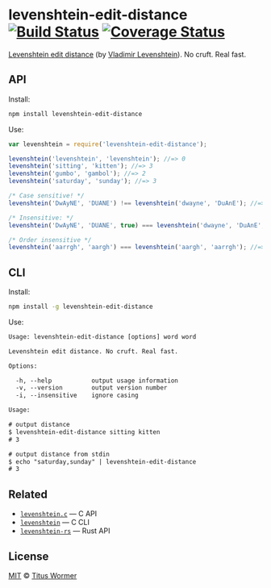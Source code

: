 # levenshtein-edit-distance [![Build Status][travis-badge]][travis] [![Coverage Status][codecov-badge]][codecov]

[Levenshtein edit distance][wiki] (by [Vladimir Levenshtein][vlad]).
No cruft.  Real fast.

## API

Install:

```bash
npm install levenshtein-edit-distance
```

Use:

```js
var levenshtein = require('levenshtein-edit-distance');

levenshtein('levenshtein', 'levenshtein'); //=> 0
levenshtein('sitting', 'kitten'); //=> 3
levenshtein('gumbo', 'gambol'); //=> 2
levenshtein('saturday', 'sunday'); //=> 3

/* Case sensitive! */
levenshtein('DwAyNE', 'DUANE') !== levenshtein('dwayne', 'DuAnE'); //=> true

/* Insensitive: */
levenshtein('DwAyNE', 'DUANE', true) === levenshtein('dwayne', 'DuAnE', true); //=> true

/* Order insensitive */
levenshtein('aarrgh', 'aargh') === levenshtein('aargh', 'aarrgh'); //=> true
```

## CLI

Install:

```sh
npm install -g levenshtein-edit-distance
```

Use:

```txt
Usage: levenshtein-edit-distance [options] word word

Levenshtein edit distance. No cruft. Real fast.

Options:

  -h, --help           output usage information
  -v, --version        output version number
  -i, --insensitive    ignore casing

Usage:

# output distance
$ levenshtein-edit-distance sitting kitten
# 3

# output distance from stdin
$ echo "saturday,sunday" | levenshtein-edit-distance
# 3
```

## Related

*   [`levenshtein.c`](https://github.com/wooorm/levenshtein.c)
    — C API
*   [`levenshtein`](https://github.com/wooorm/levenshtein)
    — C CLI
*   [`levenshtein-rs`](https://github.com/wooorm/levenshtein-rs)
    — Rust API

## License

[MIT][license] © [Titus Wormer][author]

<!-- Definitions -->

[travis-badge]: https://img.shields.io/travis/wooorm/levenshtein-edit-distance.svg

[travis]: https://travis-ci.org/wooorm/levenshtein-edit-distance

[codecov-badge]: https://img.shields.io/codecov/c/github/wooorm/levenshtein-edit-distance.svg

[codecov]: https://codecov.io/github/wooorm/levenshtein-edit-distance

[license]: LICENSE

[author]: http://wooorm.com

[wiki]: http://en.wikipedia.org/wiki/Levenshtein_distance

[vlad]: http://en.wikipedia.org/wiki/Vladimir_Levenshtein

